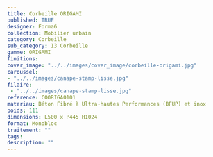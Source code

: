 ```yaml
---
title: Corbeille ORIGAMI 
published: TRUE
designer: Forma6
collection: Mobilier urbain
category: Corbeille
sub_category: 13 Corbeille
gamme: ORIGAMI
finitions: 
cover_image: "../../images/cover_image/corbeille-origami.jpg"
caroussel: 
- "../../images/canape-stamp-lisse.jpg"
filaire: 
 - "../../images/canape-stamp-lisse.jpg"
reference: COORIGA0101
materiau: Béton Fibré à Ultra-hautes Performances (BFUP) et inox
poids: 111
dimensions: L500 x P445 H1024
format: Monobloc
traitement: ""
tags: 
description: ""
---
```

